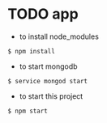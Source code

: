 # TODO app

* to install node_modules
```
$ npm install
```

* to start mongodb
```
$ service mongod start
```

* to start this project
```
$ npm start
```
